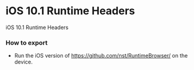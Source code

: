 iOS 10.1 Runtime Headers
====================

iOS 10.1 Runtime Headers

### How to export

- Run the iOS version of https://github.com/nst/RuntimeBrowser/ on the device.
